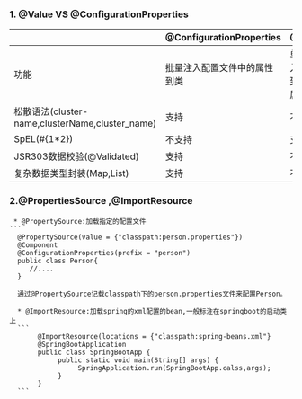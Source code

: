 ### 1. @Value VS @ConfigurationProperties



|                                                 | @ConfigurationProperties     | @Value                 |
| ----------------------------------------------- | ---------------------------- | ---------------------- |
| 功能                                            | 批量注入配置文件中的属性到类 | 单个注入属性到类的属性 |
| 松散语法(cluster-name,clusterName,cluster_name) | 支持                         | 不支持                 |
| SpEL(#{1*2})                                    | 不支持                       | 支持                   |
| JSR303数据校验(@Validated)                      | 支持                         | 不支持                 |
| 复杂数据类型封装(Map,List)                      | 支持                         | 不支持                 |

### 2.@PropertiesSource ,@ImportResource 
     * @PropertySource:加载指定的配置文件
    ```
      @PropertySource(value = {"classpath:person.properties"})
      @Component
      @ConfigurationProperties(prefix = "person")
      public class Person{
         //....
      }
   ``` 
     通过@PropertySource记载classpath下的person.properties文件来配置Person。 
     
     * @ImportResource:加载spring的xml配置的bean,一般标注在springboot的启动类上
     ```
          @ImportResource(locations = {"classpath:spring-beans.xml"}
          @SpringBootApplication
          public class SpringBootApp {
               public static void main(String[] args) {
                    SpringApplication.run(SpringBootApp.calss,args);
               }
          }
     ```
     
     
 
